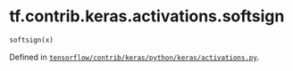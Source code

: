 <div itemscope itemtype="http://developers.google.com/ReferenceObject">
<meta itemprop="name" content="tf.contrib.keras.activations.softsign" />
</div>

# tf.contrib.keras.activations.softsign

``` python
softsign(x)
```



Defined in [`tensorflow/contrib/keras/python/keras/activations.py`](https://www.tensorflow.org/code/tensorflow/contrib/keras/python/keras/activations.py).

